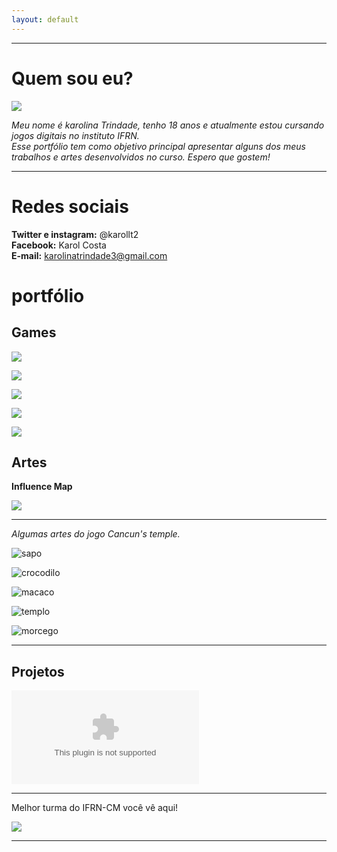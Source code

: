 ```yaml
---
layout: default
---
```


* * *

# Quem sou eu?  

![](karol.jpg)  

 _Meu nome é karolina Trindade, tenho 18 anos e atualmente estou cursando jogos digitais no instituto IFRN._  
 _Esse portfólio tem como objetivo principal apresentar alguns dos meus trabalhos e artes desenvolvidos no curso. Espero que gostem!_
 
 
 * * *
 
# Redes sociais  

**Twitter e instagram:** @karollt2  
**Facebook:** Karol Costa  
**E-mail:** karolinatrindade3@gmail.com  


 
# portfólio

## Games  

[![](GoCornGo.png)](https://jadsamiamedeiros.github.io/GoCornGoOriginal/)  

[![](musibox.png)](https://jadsamiamedeiros.github.io/Musibox/)  

[![](CancunTemple.png)](https://alessandrats.github.io/CancunsTemple/)  

[![](JogandoLixo.png)](https://alessandrats.github.io/JogandoOLixo/)  

[![](TeethDefense.png)](https://alessandrats.github.io/TeethDefense/)




## Artes  

**Influence Map**  

![](influencemap.jpg)  

* * *  

_Algumas artes do jogo Cancun's temple._

![sapo](sapão.png)  

![crocodilo](crocodilo.png)  

![macaco](macaco.png)  

![templo](templo1.png)  

![morcego](Morcego.png)  

* * *  




  
## Projetos  

![Projeto Integrador](ProjetoIntegradoTowerDefense.docx)    


* * *

Melhor turma do IFRN-CM você vê aqui!  

[![](PJD3V.jpg)]()  

* * * 

